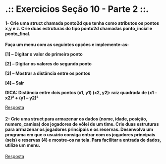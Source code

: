 # .:: Exercicios Seção 10 - Parte 2 ::.

#### 1- Crie uma struct chamada ponto2d que tenha como atributos os pontos x,y e z. Crie duas estruturas do tipo ponto2d chamadas ponto_incial e ponto_final.
<p><strong>Faça um menu com as seguintes opções e implemente-as:</strong></p>
<p><strong>[1] – Digitar o valor do primeiro ponto</strong></p>
<p><strong>[2] – Digitar os valores do segundo ponto</strong></p>
<p><strong>[3] – Mostrar a distância entre os pontos</strong></p>
<p><strong>[4] – Sair</strong></p>
<p></p>
<p><strong>DICA: Distância entre dois pontos (x1, y1) (x2, y2): raiz quadrada de (x1 – x2)² + (y1 – y2)²</strong></p>

[Resposta](./ExerciciosResolvidos/ex001.c)

#### 2- Crie uma struct para armazenar os dados (nome, idade, posição, numero_camisa) dos jogadores de vôlei de um time. Crie duas estruturas para armazenar os jogadores principais e os reservas. Desenvolva um programa em que o usuário consiga entrar com os jogadores principais (seis) e reservas (4) e mostre-os na tela. Para facilitar a entrada de dados, utilize um menu.

[Resposta](./ExerciciosResolvidos/ex002.c)

